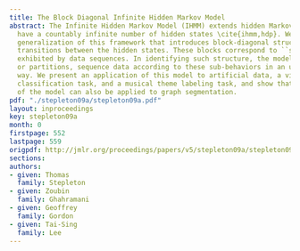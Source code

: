 ```yaml
---
title: The Block Diagonal Infinite Hidden Markov Model
abstract: The Infinite Hidden Markov Model (IHMM) extends hidden Markov models to
  have a countably infinite number of hidden states \cite{ihmm,hdp}. We present a
  generalization of this framework that introduces block-diagonal structure in the
  transitions between the hidden states. These blocks correspond to ``sub-behaviors''
  exhibited by data sequences. In identifying such structure, the model classifies,
  or partitions, sequence data according to these sub-behaviors in an unsupervised
  way. We present an application of this model to artificial data, a video gesture
  classification task, and a musical theme labeling task, and show that components
  of the model can also be applied to graph segmentation.
pdf: "./stepleton09a/stepleton09a.pdf"
layout: inproceedings
key: stepleton09a
month: 0
firstpage: 552
lastpage: 559
origpdf: http://jmlr.org/proceedings/papers/v5/stepleton09a/stepleton09a.pdf
sections: 
authors:
- given: Thomas
  family: Stepleton
- given: Zoubin
  family: Ghahramani
- given: Geoffrey
  family: Gordon
- given: Tai-Sing
  family: Lee
---
```

